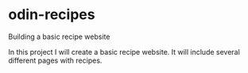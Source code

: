 # odin-recipes
Building a basic recipe website

In this project I will create a basic recipe website. It will include several different pages with recipes.